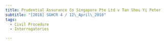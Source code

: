 ```yaml
---
title: Prudential Assurance Co Singapore Pte Ltd v Tan Shou Yi Peter 
subtitle: "[2018] SGHCR 4 / 12\_April\_2018"
tags:
  - Civil Procedure
  - Interrogatories

---
```


